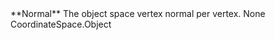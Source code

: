 <tr>
<td>**Normal**</td>
<td>The object space vertex normal per vertex.</td>
<td>None</td>
<td>CoordinateSpace.Object</td>
</tr>
